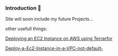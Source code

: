 ### Introduction 👋

Site will soon include my future Projects...



other usefull things:

[Deploying an EC2 Instance on AWS using Terrarfor](https://github.com/Tim275/Deploy-a-Ec2-instance-in-Terrarform)

[Deploy-a-Ec2-Instance-in-a-VPC-not-default-](https://github.com/Tim275/Deploy-a-Ec2-Instance-in-a-VPC-not-default-)




<!--
**Tim275/Tim275** is a ✨ _special_ ✨ repository because its `README.md` (this file) appears on your GitHub profile.

Here are some ideas to get you started:





- 🔭 I’m currently working on ...
- 🌱 I’m currently learning ...
- 👯 I’m looking to collaborate on ...
- 🤔 I’m looking for help with ...
- 💬 Ask me about ...
- 📫 How to reach me: ...
- 😄 Pronouns: ...
- ⚡ Fun fact: ...




-->
